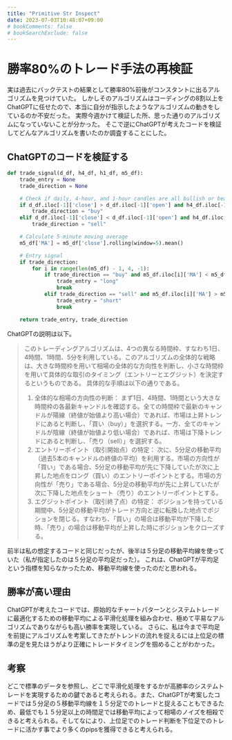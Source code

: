 ```yaml
---
title: "Primitive Str Inspect"
date: 2023-07-03T10:48:07+09:00
# bookComments: false
# bookSearchExclude: false
---
```



# 勝率80%のトレード手法の再検証
実は過去にバックテストの結果として勝率80%前後がコンスタントに出るアルゴリズムを見つけていた。
しかしそのアルゴリズムはコーディングの8割以上をChatGPTに任せたので、本当に自分が指示したようなアルゴリズムの動きをしているのか不安だった。
実際今週かけて検証した所、思った通りのアルゴリズムになっていないことが分かった。
そこで逆にChatGPTが考えたコードを検証してどんなアルゴリズムを書いたのか調査することにした。

## ChatGPTのコードを検証する
```python
def trade_signal(d_df, h4_df, h1_df, m5_df):
    trade_entry = None
    trade_direction = None

    # Check if daily, 4-hour, and 1-hour candles are all bullish or bearish
    if d_df.iloc[-1]['close'] > d_df.iloc[-1]['open'] and h4_df.iloc[-1]['close'] > h4_df.iloc[-1]['open'] and h1_df.iloc[-1]['close'] > h1_df.iloc[-1]['open']:
        trade_direction = "buy"
    elif d_df.iloc[-1]['close'] < d_df.iloc[-1]['open'] and h4_df.iloc[-1]['close'] < h4_df.iloc[-1]['open'] and h1_df.iloc[-1]['close'] < h1_df.iloc[-1]['open']:
        trade_direction = "sell"

    # Calculate 5-minute moving average
    m5_df['MA'] = m5_df['close'].rolling(window=5).mean()

    # Entry signal
    if trade_direction:
        for i in range(len(m5_df) - 1, 4, -1):
            if trade_direction == "buy" and m5_df.iloc[i]['MA'] < m5_df.iloc[i-1]['MA'] and m5_df.iloc[i-1]['MA'] > m5_df.iloc[i-2]['MA']:
                trade_entry = "long"
                break
            elif trade_direction == "sell" and m5_df.iloc[i]['MA'] > m5_df.iloc[i-1]['MA'] and m5_df.iloc[i-1]['MA'] < m5_df.iloc[i-2]['MA']:
                trade_entry = "short"
                break

    return trade_entry, trade_direction
```
ChatGPTの説明は以下。
> このトレーディングアルゴリズムは、4つの異なる時間枠、すなわち1日、4時間、1時間、5分を利用している。このアルゴリズムの全体的な戦略は、大きな時間枠を用いて相場の全体的な方向性を判断し、小さな時間枠を用いて具体的な取引のタイミング（エントリーとエグジット）を決定するというものである。
> 具体的な手順は以下の通りである。
> 1. 全体的な相場の方向性の判断： まず1日、4時間、1時間という大きな時間枠の各最新キャンドルを確認する。全ての時間枠で最新のキャンドルが陽線（終値が始値より高い場合）であれば、市場は上昇トレンドにあると判断し、「買い（buy）」を選択する。一方、全てのキャンドルが陰線（終値が始値より低い場合）であれば、市場は下降トレンドにあると判断し、「売り（sell）」を選択する。
> 2. エントリーポイント（取引開始点）の特定： 次に、5分足の移動平均（過去5本のキャンドルの終値の平均）を利用する。市場の方向性が「買い」である場合、5分足の移動平均が先に下降していたが次に上昇した地点をロング（買い）のエントリーポイントとする。市場の方向性が「売り」である場合、5分足の移動平均が先に上昇していたが次に下降した地点をショート（売り）のエントリーポイントとする。
> 3. エグジットポイント（取引終了点）の特定： ポジションを持っている期間中、5分足の移動平均がトレード方向と逆に転換した地点でポジションを閉じる。すなわち、「買い」の場合は移動平均が下降した時、「売り」の場合は移動平均が上昇した時にポジションをクローズする。

前半は私の想定するコードと同じだったが、後半は５分足の移動平均線を使っていた（私が指定したのは５分足の平均足だった）。
これは、ChatGPTが平均足という指標を知らなかったため、移動平均線を使ったのだと思われる。


## 勝率が高い理由
ChatGPTが考えたコードでは、原始的なチャートパターンとシステムトレードに最適化するための移動平均による平滑化処理を組み合わせ、極めて平易なアルゴリズムでありながらも高い勝率を実現している。
さらに、私は今まで平均足を前提にアルゴリズムを考案してきたがトレンドの流れを捉えるには上位足の標準の足を見たほうがより正確にトレードタイミングを掴めることがわかった。

## 考察
どこで標準のデータを参照し、どこで平滑化処理をするかが高勝率のシステムトレードを実現するための鍵であると考えられる。また、ChatGPTが考案したコードでは５分足の５移動平均線を１５分足でのトレードと捉えることもできるため、最低でも１５分足以上の時間足では移動平均によって相場のノイズを相殺できると考えられる。そしてなにより、上位足でのトレード判断を下位足でのトレードに活かす事でより多くのpipsを獲得できると考えられる。